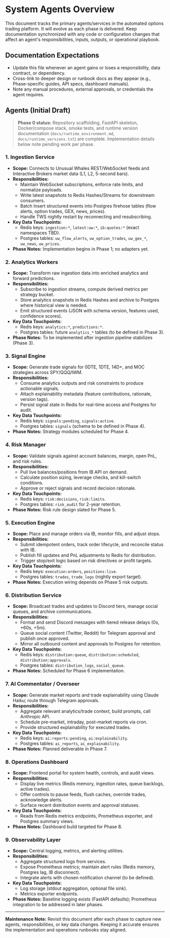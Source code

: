 # System Agents Overview

This document tracks the primary agents/services in the automated options trading platform. It will evolve as each phase is delivered. Keep documentation synchronized with any code or configuration changes that affect an agent's responsibilities, inputs, outputs, or operational playbook.

## Documentation Expectations
- Update this file whenever an agent gains or loses a responsibility, data contract, or dependency.
- Cross-link to deeper design or runbook docs as they appear (e.g., Phase-specific guides, API specs, dashboard manuals).
- Note any manual procedures, external approvals, or credentials the agent requires.

## Agents (Initial Draft)

> **Phase 0 status:** Repository scaffolding, FastAPI skeleton, Docker/compose stack, smoke tests, and runtime version documentation (`docs/runtime_environment.md`, `docs/runtime_versions.txt`) are complete. Implementation details below note pending work per phase.

### 1. Ingestion Service
- **Scope:** Connects to Unusual Whales REST/WebSocket feeds and Interactive Brokers market data (L1, L2, 5-second bars).
- **Responsibilities:**
  - Maintain WebSocket subscriptions, enforce rate limits, and normalize payloads.
  - Write latest snapshots to Redis Hashes/Streams for downstream consumers.
  - Batch Insert structured events into Postgres firehose tables (flow alerts, option trades, GEX, news, prices).
  - Handle TWS nightly restart by reconnecting and resubscribing.
- **Key Data Touchpoints:**
  - Redis keys: `ingestion:*`, `latest:uw:*`, `ib:quotes:*` (exact namespaces TBD).
  - Postgres tables: `uw_flow_alerts`, `uw_option_trades`, `uw_gex_*`, `uw_news`, `uw_prices`.
- **Phase Notes:** Implementation begins in Phase 1; no adapters yet.

### 2. Analytics Workers
- **Scope:** Transform raw ingestion data into enriched analytics and forward predictions.
- **Responsibilities:**
  - Subscribe to ingestion streams, compute derived metrics per strategy bucket.
  - Store analytics snapshots in Redis Hashes and archive to Postgres where historical view is needed.
  - Emit structured events (JSON with schema version, features used, confidence scores).
- **Key Data Touchpoints:**
  - Redis keys: `analytics:*`, `predictions:*`.
  - Postgres tables: future `analytics_*` tables (to be defined in Phase 3).
- **Phase Notes:** To be implemented after ingestion pipeline stabilizes (Phase 3).

### 3. Signal Engine
- **Scope:** Generate trade signals for 0DTE, 1DTE, 14D+, and MOC strategies across SPY/QQQ/IWM.
- **Responsibilities:**
  - Consume analytics outputs and risk constraints to produce actionable signals.
  - Attach explainability metadata (feature contributions, rationale, version tags).
  - Persist signal state in Redis for real-time access and Postgres for audit.
- **Key Data Touchpoints:**
  - Redis keys: `signals:pending`, `signals:active`.
  - Postgres tables: `signals` (schema to be defined in Phase 4).
- **Phase Notes:** Strategy modules scheduled for Phase 4.

### 4. Risk Manager
- **Scope:** Validate signals against account balances, margin, open PnL, and risk rules.
- **Responsibilities:**
  - Pull live balances/positions from IB API on demand.
  - Calculate position sizing, leverage checks, and kill-switch conditions.
  - Approve or reject signals and record decision rationale.
- **Key Data Touchpoints:**
  - Redis keys: `risk:decisions`, `risk:limits`.
  - Postgres tables: `risk_audit` for 2-year retention.
- **Phase Notes:** Risk rule design slated for Phase 5.

### 5. Execution Engine
- **Scope:** Place and manage orders via IB, monitor fills, and adjust stops.
- **Responsibilities:**
  - Submit idempotent orders, track order lifecycle, and reconcile status with IB.
  - Publish fill updates and PnL adjustments to Redis for distribution.
  - Trigger stop/exit logic based on risk directives or profit targets.
- **Key Data Touchpoints:**
  - Redis keys: `execution:orders`, `positions:live`.
  - Postgres tables: `trades`, `trade_logs` (nightly export target).
- **Phase Notes:** Execution wiring depends on Phase 5 risk outputs.

### 6. Distribution Service
- **Scope:** Broadcast trades and updates to Discord tiers, manage social queues, and archive communications.
- **Responsibilities:**
  - Format and send Discord messages with tiered release delays (0s, +60s, +5m).
  - Queue social content (Twitter, Reddit) for Telegram approval and publish once approved.
  - Mirror all outbound content and approvals to Postgres for retention.
- **Key Data Touchpoints:**
  - Redis keys: `distribution:queue`, `distribution:scheduled`, `distribution:approvals`.
  - Postgres tables: `distribution_logs`, `social_queue`.
- **Phase Notes:** Scheduled for Phase 6 implementation.

### 7. AI Commentator / Overseer
- **Scope:** Generate market reports and trade explainability using Claude Haiku; route through Telegram approvals.
- **Responsibilities:**
  - Aggregate relevant analytics/trade context, build prompts, call Anthropic API.
  - Schedule pre-market, intraday, post-market reports via cron.
  - Provide structured explainability for executed trades.
- **Key Data Touchpoints:**
  - Redis keys: `ai:reports:pending`, `ai:explainability`.
  - Postgres tables: `ai_reports`, `ai_explainability`.
- **Phase Notes:** Planned deliverable in Phase 7.

### 8. Operations Dashboard
- **Scope:** Frontend portal for system health, controls, and audit views.
- **Responsibilities:**
  - Display live metrics (Redis memory, ingestion rates, queue backlogs, active trades).
  - Offer controls to pause feeds, flush caches, override trades, acknowledge alerts.
  - Surface recent distribution events and approval statuses.
- **Key Data Touchpoints:**
  - Reads from Redis metrics endpoints, Prometheus exporter, and Postgres summary views.
- **Phase Notes:** Dashboard build targeted for Phase 8.

### 9. Observability Layer
- **Scope:** Central logging, metrics, and alerting utilities.
- **Responsibilities:**
  - Aggregate structured logs from services.
  - Expose Prometheus metrics; maintain alert rules (Redis memory, Postgres lag, IB disconnect).
  - Integrate alerts with chosen notification channel (to be defined).
- **Key Data Touchpoints:**
  - Log storage (stdout aggregation, optional file sink).
  - Metrics exporter endpoints.
- **Phase Notes:** Baseline logging exists (FastAPI defaults); Prometheus integration to be addressed in later phases.

---

**Maintenance Note:** Revisit this document after each phase to capture new agents, responsibilities, or key data changes. Keeping it accurate ensures the implementation and operations runbooks stay aligned.
